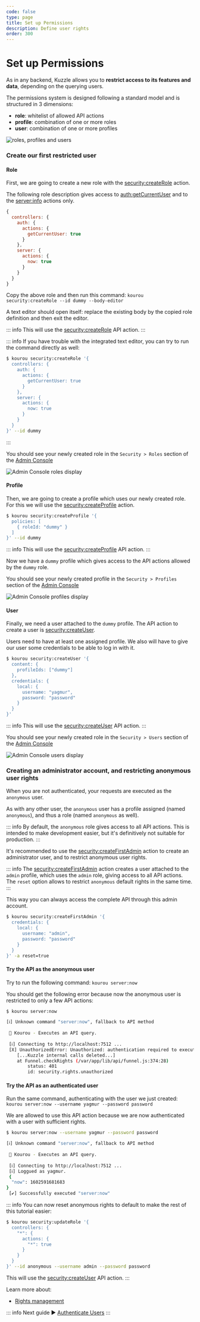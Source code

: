 ```yaml
---
code: false
type: page
title: Set up Permissions
description: Define user rights
order: 300
---
```


# Set up Permissions

As in any backend, Kuzzle allows you to **restrict access to its features and data**, depending on the querying users.

The permissions system is designed following a standard model and is structured in 3 dimensions:
 - **role**: whitelist of allowed API actions
 - **profile**: combination of one or more roles
 - **user**: combination of one or more profiles

![roles, profiles and users](./role-profile-user.png)

### Create our first restricted user

#### Role

First, we are going to create a new role with the [security:createRole](/core/2/api/controllers/security/create-role) action.

The following role description gives access to [auth:getCurrentUser](/core/2/api/controllers/auth/get-current-user) and to the [server:info](/core/2/api/controllers/auth/get-current-user) actions only.

```js
{
  controllers: {
    auth: {
      actions: {
        getCurrentUser: true
      }
    },
    server: {
      actions: {
        now: true
      }
    }
  }
}
```

Copy the above role and then run this command: `kourou security:createRole --id dummy --body-editor`

A text editor should open itself: replace the existing body by the copied role definition and then exit the editor.

::: info
This will use the [security:createRole](/core/2/api/controllers/security/create-role) API action.
:::

::: info
If you have trouble with the integrated text editor, you can try to run the command directly as well:  

```bash
$ kourou security:createRole '{
  controllers: {
    auth: {
      actions: {
        getCurrentUser: true
      }
    },
    server: {
      actions: {
        now: true
      }
    }
  }
}' --id dummy
```
:::



You should see your newly created role in the `Security > Roles` section of the [Admin Console](http://console.kuzzle.io)

![Admin Console roles display](./admin-console-roles.png)

#### Profile

Then, we are going to create a profile which uses our newly created role. For this we will use the [security:createProfile](/core/2/api/controllers/security/create-profile) action.

```bash
$ kourou security:createProfile '{
  policies: [
    { roleId: "dummy" }
  ]
}' --id dummy
```

::: info
This will use the [security:createProfile](/core/2/api/controllers/security/create-profile) API action.
:::

Now we have a `dummy` profile which gives access to the API actions allowed by the `dummy` role.

You should see your newly created profile in the `Security > Profiles` section of the [Admin Console](http://console.kuzzle.io)

![Admin Console profiles display](./admin-console-profiles.png)

#### User

Finally, we need a user attached to the `dummy` profile. The API action to create a user is [security:createUser](/core/2/api/controllers/security/create-user).

Users need to have at least one assigned profile. We also will have to give our user some credentials to be able to log in with it.

```bash
$ kourou security:createUser '{
  content: {
    profileIds: ["dummy"]
  },
  credentials: {
    local: {
      username: "yagmur",
      password: "password"
    }
  }
}'
```

::: info
This will use the [security:createUser](/core/2/api/controllers/security/create-user) API action.
:::


You should see your newly created role in the `Security > Users` section of the [Admin Console](http://console.kuzzle.io)

![Admin Console users display](./admin-console-users.png)

### Creating an administrator account, and restricting anonymous user rights

When you are not authenticated, your requests are executed as the `anonymous` user.

As with any other user, the `anonymous` user has a profile assigned (named `anonymous`), and thus a role (named `anonymous` as well).

::: info
By default, the `anonymous` role gives access to all API actions. This is intended to make development easier, but it's definitively not suitable for production.
:::

It's recommended to use the [security:createFirstAdmin](/core/2/api/controllers/security/create-first-admin) action to create an administrator user, and to restrict anonymous user rights.

::: info
The [security:createFirstAdmin](/core/2/api/controllers/security/create-first-admin) action creates a user attached to the `admin` profile, which uses the `admin` role, giving access to all API actions.  
The `reset` option allows to restrict `anonymous` default rights in the same time.
:::

This way you can always access the complete API through this admin account.

```bash
$ kourou security:createFirstAdmin '{
  credentials: {
    local: {
      username: "admin",
      password: "password"
    }
  }
}' -a reset=true
```

#### Try the API as the anonymous user

Try to run the following command: `kourou server:now`

You should get the following error because now the anonymous user is restricted to only a few API actions:

```bash
$ kourou server:now

[ℹ] Unknown command "server:now", fallback to API method
 
 🚀 Kourou - Executes an API query.
 
 [ℹ] Connecting to http://localhost:7512 ...
 [X] UnauthorizedError: Unauthorized: authentication required to execute the action "server:now". -1
    [...Kuzzle internal calls deleted...]
    at Funnel.checkRights (/var/app/lib/api/funnel.js:374:28)
        status: 401
        id: security.rights.unauthorized
```

#### Try the API as an authenticated user

Run the same command, authenticating with the user we just created: `kourou server:now --username yagmur --password password`

We are allowed to use this API action because we are now authenticated with a user with sufficient rights.

```bash
$ kourou server:now --username yagmur --password password

[ℹ] Unknown command "server:now", fallback to API method
 
 🚀 Kourou - Executes an API query.
 
 [ℹ] Connecting to http://localhost:7512 ...
 [ℹ] Loggued as yagmur.
 {
  "now": 1602591681683
}
 [✔] Successfully executed "server:now"
```

::: info
You can now reset anonymous rights to default to make the rest of this tutorial easier:
```bash
$ kourou security:updateRole '{
  controllers: {
    "*": {
      actions: {
        "*": true
      }
    }
  }
}' --id anonymous --username admin --password password
```

This will use the [security:createUser](/core/2/api/controllers/security/create-user) API action.
:::

Learn more about:
  - [Rights management](/core/2/some-link)

::: info
Next guide :arrow_forward: [Authenticate Users](/core/2/guides/getting-started/4-authenticate-users/)
:::
